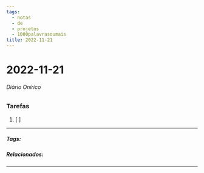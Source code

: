 ```yaml
---
tags:
  - notas
  - de
  - projetos
  - 1000palavrasoumais
title: 2022-11-21  
---
```

# 2022-11-21  
###### Diário Onírico
>


### Tarefas
1. [ ]  

---

##### Tags:

##### Relacionados: 

---
> 